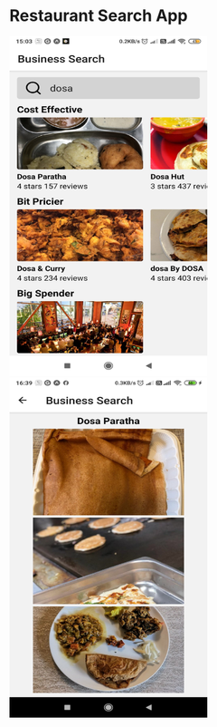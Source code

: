 # Restaurant Search App

<div style="flex-direction:'row'">
<img src="https://github.com/javamultiplex/react-native/blob/master/food/home_screen.jpg" width="350" height="600">
<img src="https://github.com/javamultiplex/react-native/blob/master/food/result_show_screen.jpg" width="350" height="600">
<div>

